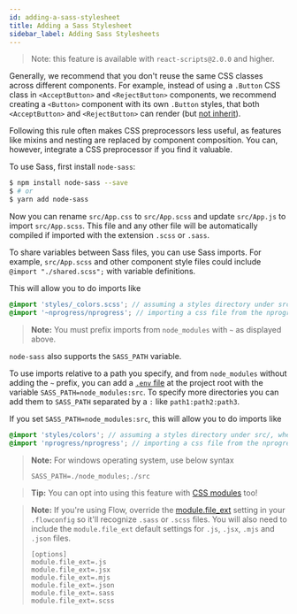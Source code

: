 ```yaml
---
id: adding-a-sass-stylesheet
title: Adding a Sass Stylesheet
sidebar_label: Adding Sass Stylesheets
---
```


> Note: this feature is available with `react-scripts@2.0.0` and higher.

Generally, we recommend that you don't reuse the same CSS classes across different components. For example, instead of using a `.Button` CSS class in `<AcceptButton>` and `<RejectButton>` components, we recommend creating a `<Button>` component with its own `.Button` styles, that both `<AcceptButton>` and `<RejectButton>` can render (but [not inherit](https://facebook.github.io/react/docs/composition-vs-inheritance.html)).

Following this rule often makes CSS preprocessors less useful, as features like mixins and nesting are replaced by component composition. You can, however, integrate a CSS preprocessor if you find it valuable.

To use Sass, first install `node-sass`:

```sh
$ npm install node-sass --save
$ # or
$ yarn add node-sass
```

Now you can rename `src/App.css` to `src/App.scss` and update `src/App.js` to import `src/App.scss`.
This file and any other file will be automatically compiled if imported with the extension `.scss` or `.sass`.

To share variables between Sass files, you can use Sass imports. For example, `src/App.scss` and other component style files could include `@import "./shared.scss";` with variable definitions.

This will allow you to do imports like

```scss
@import 'styles/_colors.scss'; // assuming a styles directory under src/
@import '~nprogress/nprogress'; // importing a css file from the nprogress node module
```

> **Note:** You must prefix imports from `node_modules` with `~` as displayed above.

`node-sass` also supports the `SASS_PATH` variable.

To use imports relative to a path you specify, and from `node_modules` without adding the `~` prefix, you can add a [`.env` file](https://github.com/facebook/create-react-app/blob/master/docusaurus/docs/adding-custom-environment-variables.md#adding-development-environment-variables-in-env) at the project root with the variable `SASS_PATH=node_modules:src`. To specify more directories you can add them to `SASS_PATH` separated by a `:` like `path1:path2:path3`.

If you set `SASS_PATH=node_modules:src`, this will allow you to do imports like
```scss
@import 'styles/colors'; // assuming a styles directory under src/, where _colors.scss partial file exists.
@import 'nprogress/nprogress'; // importing a css file from the nprogress node module
```

> **Note:** For windows operating system, use below syntax
>
> ```
> SASS_PATH=./node_modules;./src
> ```

> **Tip:** You can opt into using this feature with [CSS modules](adding-a-css-modules-stylesheet.md) too!

> **Note:** If you're using Flow, override the [module.file_ext](https://flow.org/en/docs/config/options/#toc-module-file-ext-string) setting in your `.flowconfig` so it'll recognize `.sass` or `.scss` files. You will also need to include the `module.file_ext` default settings for `.js`, `.jsx`, `.mjs` and `.json` files.
>
> ```
> [options]
> module.file_ext=.js
> module.file_ext=.jsx
> module.file_ext=.mjs
> module.file_ext=.json
> module.file_ext=.sass
> module.file_ext=.scss
> ```
